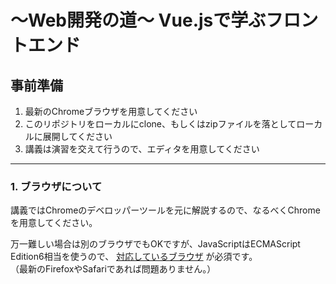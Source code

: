 # ～Web開発の道～ Vue.jsで学ぶフロントエンド

## 事前準備

1. 最新のChromeブラウザを用意してください
1. このリポジトリをローカルにclone、もしくはzipファイルを落としてローカルに展開してください
1. 講義は演習を交えて行うので、エディタを用意してください

---

### 1. ブラウザについて

講義ではChromeのデベロッパーツールを元に解説するので、なるべくChromeを用意してください。

万一難しい場合は別のブラウザでもOKですが、JavaScriptはECMAScript Edition6相当を使うので、
[対応しているブラウザ](http://kangax.github.io/compat-table/es6/) が必須です。  
（最新のFirefoxやSafariであれば問題ありません。）
